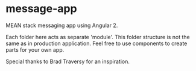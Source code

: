 # message-app
MEAN stack messaging app using Angular 2.

Each folder here acts as separate 'module'. This folder structure is not the same as in production application. Feel free to use components to create parts for your own app.

Special thanks to Brad Traversy for an inspiration.
